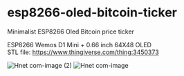 # esp8266-oled-bitcoin-ticker
Minimalist ESP8266 Oled Bitcoin price ticker

ESP8266 Wemos D1 Mini +  0.66 inch 64X48 OLED 
<br>
STL file: https://www.thingiverse.com/thing:3450373

![Hnet com-image (2)](https://user-images.githubusercontent.com/31049131/141833478-1086a5fb-7206-426d-87f4-52940d3da9ad.jpg)
![Hnet com-image](https://user-images.githubusercontent.com/31049131/141833324-8143dc63-2829-4f13-8739-5dce29162fc5.jpg)

